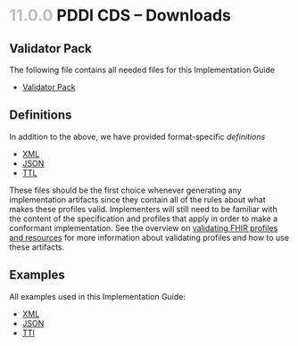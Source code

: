 # <span style="color:silver"> 11.0.0 </span>PDDI CDS – Downloads

## Validator Pack
The following file contains all needed files for this Implementation Guide

<ul><li><a href="validator.pack">Validator Pack</a></li></ul>

## Definitions

In addition to the above, we have provided format-specific *definitions*
<ul>
    <li><a href="definitions.xml.zip">XML</a></li>
    <li><a href="definitions.json.zip">JSON</a></li>
    <li><a href="definitions.ttl.zip">TTL</a></li>
</ul>

These files should be the first choice whenever generating any implementation artifacts since they contain all of the rules about what makes these profiles valid.
    Implementers will still need to be familiar with the content of the specification and profiles that apply in order to make a conformant implementation.
    See the overview on <a href="http://hl7.org/fhir/validation.html">validating FHIR profiles and resources</a> for more information about validating profiles and how to use these artifacts.

<!---
## Schematrons

Schematrons are also available below:

<ul>
    <li><a href="careplan.sch">CarePlan</a></li>
    <li><a href="medicationrequest.sch">MedicationRequest</a></li>
    <li><a href="plandefinition.sch">PlanDefinition</a></li>
    <li><a href="requestgroup.sch">RequestGroup</a></li>
</ul>
--->

## Examples

All examples used in this Implementation Guide:

<ul>
    <li><a href="examples.xml.zip">XML</a></li>
    <li><a href="examples.json.zip">JSON</a></li>
    <li><a href="examples.ttl.zip">TTl</a></li>
</ul>
